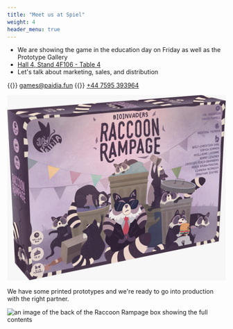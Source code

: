 ```yaml
---
title: "Meet us at Spiel"
weight: 4
header_menu: true
---
```


* We are showing the game in the education day on Friday as well as the Prototype Gallery
* [Hall 4, Stand 4F106 - Table 4](images/hallplan.png)
* Let's talk about marketing, sales, and distribution

{{<icon class="fa fa-envelope">}}&nbsp;[games@paidia.fun](mailto:games@paidia.fun)
{{<icon class="fa fa-phone">}}&nbsp;[+44 7595 393964](tel:+447595393964)



![image of the Raccoon Rampage box](images/box.jpg)

We have some printed prototypes and we're ready to go into production with the right partner. 

![an image of the back of the Raccoon Rampage box showing the full contents](images/4x/website_backofBox.png)

<!-- 
Want to learn more about getting your hands on this game check [dedicated page](services) for more details. 
-->

